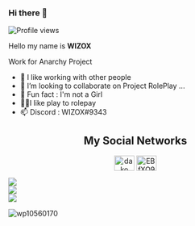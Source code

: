 ### Hi there 👋
![Profile views](https://gpvc.arturio.dev/WIZOX)  

Hello my name is **WIZOX**
 
Work for Anarchy Project

- 🔨 I like working with other people
- 👯 I’m looking to collaborate on Project RolePlay ...
- 👸 Fun fact : I'm not a Girl
- 🤾🏻I like play to rolepay
- 📫 Discord : WIZOX#9343

<h2 align="center">My Social Networks</h2>
<p align="center">
<a href="https://www.youtube.com/channel/UCqFJcP4TF4GH1fBxwCYlM_Q" target="blank"><img align="center" src="https://raw.githubusercontent.com/rahuldkjain/github-profile-readme-generator/master/src/images/icons/Social/youtube.svg" alt="dako" height="30" width="40" /></a>
<a href="https://discord.gg/G23wRqncbt" target="blank"><img align="center" src="https://raw.githubusercontent.com/rahuldkjain/github-profile-readme-generator/master/src/images/icons/Social/discord.svg" alt="EBfXQ94ewu" height="30" width="40" /></a>
</p>

![](https://github-readme-stats.vercel.app/api?username=WIZOX&theme=dark&hide_border=true&include_all_commits=true&count_private=true)<br/>
![](https://github-readme-streak-stats.herokuapp.com/?user=WIZOX&theme=dark&hide_border=true)<br/>
![](https://github-readme-stats.vercel.app/api/top-langs/?username=WIZOX&theme=dark&hide_border=true&include_all_commits=true&count_private=true&layout=compact)
</p>

![wp10560170](https://user-images.githubusercontent.com/75537847/213203528-2ff3929b-6e4a-4e08-b61b-aeeebe3de58d.jpg)


 





